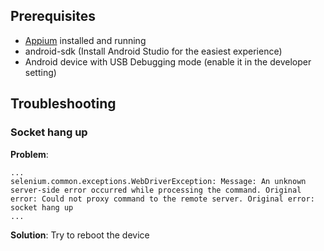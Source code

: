 ## Prerequisites

- [Appium](http://appium.io/docs/en/2.1/quickstart/) installed and running
- android-sdk (Install Android Studio for the easiest experience)
- Android device with USB Debugging mode (enable it in the developer setting)


## Troubleshooting

### Socket hang up
**Problem**:
```
...
selenium.common.exceptions.WebDriverException: Message: An unknown server-side error occurred while processing the command. Original error: Could not proxy command to the remote server. Original error: socket hang up
...
```

**Solution**: Try to reboot the device
